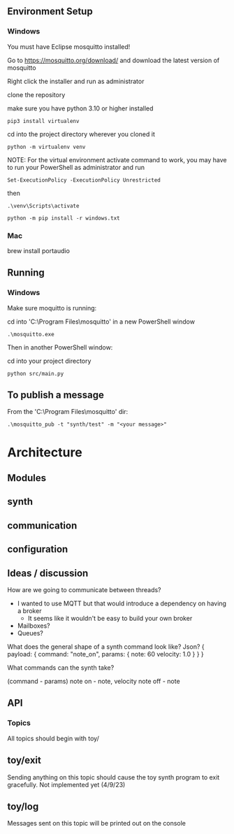 ## Environment Setup

### Windows

You must have Eclipse mosquitto installed!

Go to https://mosquitto.org/download/ and download the latest version of mosquitto

Right click the installer and run as administrator

clone the repository

make sure you have python 3.10 or higher installed

```pip3 install virtualenv```

cd into the project directory wherever you cloned it

```python -m virtualenv venv```

NOTE: For the virtual environment activate command to work, you may have to run your PowerShell as administrator and run

```Set-ExecutionPolicy -ExecutionPolicy Unrestricted```

then

```.\venv\Scripts\activate```

```python -m pip install -r windows.txt```

### Mac

brew install portaudio


## Running

### Windows

Make sure moquitto is running:

cd into 'C:\Program Files\mosquitto' in a new PowerShell window

```.\mosquitto.exe```

Then in another PowerShell window:

cd into your project directory

```python src/main.py```

To publish a message
---

From the 'C:\Program Files\mosquitto' dir:

```.\mosquitto_pub -t "synth/test" -m "<your message>"```

# Architecture

## Modules

synth
---

communication
---

configuration
---


## Ideas / discussion

How are we going to communicate between threads?
- I wanted to use MQTT but that would introduce a dependency on having a broker
    - It seems like it wouldn't be easy to build your own broker
- Mailboxes?
- Queues?

What does the general shape of a synth command look like?
Json?
{
    payload: {
        command:  "note_on",
        params: {
            note: 60
            velocity: 1.0
        }
    }
}

What commands can the synth take?

(command - params)
note on - note, velocity
note off - note

## API

### Topics

All topics should begin with toy/

toy/exit
---
Sending anything on this topic should cause the toy synth program to exit gracefully. Not implemented yet (4/9/23)

toy/log
---
Messages sent on this topic will be printed out on the console

